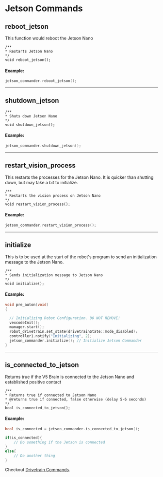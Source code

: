 # Jetson Commands

## reboot_jetson

This function would reboot the Jetson Nano

```
/**
* Restarts Jetson Nano
*/
void reboot_jetson();
```

#### Example:

```cpp
jetson_commander.reboot_jetson();
```

---

## shutdown_jetson

```
/**
* Shuts down Jetson Nano
*/
void shutdown_jetson();
```

#### Example:

```cpp
jetson_commander.shutdown_jetson();
```

---

## restart_vision_process

This restarts the processes for the Jetson Nano. It is quicker than shutting down, but may take a bit to initialize.

```
/**
* Restarts the vision process on Jetson Nano
*/
void restart_vision_process();
```

#### Example:

```cpp
jetson_commander.restart_vision_process();
```

---

## initialize

This is to be used at the start of the robot's program to send an initialization message to the Jetson Nano.

```
/**
* Sends initialization message to Jetson Nano
*/
void initialize();
```

#### Example:

```cpp
void pre_auton(void)
{

  // Initializing Robot Configuration. DO NOT REMOVE!
  vexcodeInit();
  manager.start();
  robot_drivetrain.set_state(drivetrainState::mode_disabled);
  controller1.notify("Initializing", 2);
  jetson_commander.initialize(); // Initialize Jetson Commander
}
```

---

## is_connected_to_jetson

Returns true if the V5 Brain is connected to the Jetson Nano and established positive contact

```
/**
* Returns true if connected to Jetson Nano
* @returns true if connected, false otherwise (delay 5-6 seconds)
*/
bool is_connected_to_jetson();
```

#### Example:

```cpp
bool is_connected = jetson_commander.is_connected_to_jetson();

if(is_connected){
    // Do something if the Jetson is connected
}
else{
    // Do another thing
}

```

Checkout [Drivetrain Commands](DrivetrainCommands/README.md).